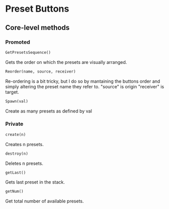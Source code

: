 # Preset Buttons

## Core-level methods

### Promoted

```python
GetPresetsSequence()
```
Gets the order on which the presets are visually arranged.

```python
Reorder(name, source, receiver)
```
Re-ordering is a bit tricky, but I do so by mantaining the buttons order and simply altering the preset name they refer to. "source" is origin "receiver" is target.

```python
Spawn(val)
```
Create as many presets as defined by val

### Private

```python
create(n)
```
Creates n presets.

```python
destroy(n)
```
Deletes n presets.

```python
getLast()
```
Gets last preset in the stack.

```python
getNum()
```
Get total number of available presets.
